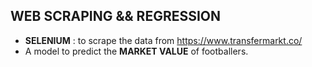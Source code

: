 ## WEB SCRAPING && REGRESSION

- **SELENIUM** : to scrape the data from https://www.transfermarkt.co/
- A model to predict the **MARKET VALUE** of footballers.
